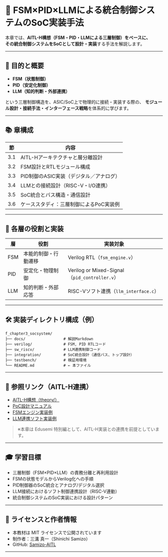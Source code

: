 # 🧠 FSM×PID×LLMによる統合制御システムのSoC実装手法

本章では、**AITL-H構想（FSM・PID・LLMによる三層制御）**をベースに、  
その統合制御システムを**SoCとして設計・実装**する手法を解説します。

---

## 🎯 目的と概要

- **FSM（状態制御）**
- **PID（安定化制御）**
- **LLM（知的判断・外部連携）**

という三層制御構造を、ASIC/SoC上で物理的に接続・実装する際の、
**モジュール設計・接続手法・インターフェース戦略**を体系的に学びます。

---

## 📚 章構成

| 節 | 内容 |
|----|------|
| 3.1 | AITL-Hアーキテクチャと層分離設計 |
| 3.2 | FSM設計とRTLモジュール構成 |
| 3.3 | PID制御のASIC実装（デジタル／アナログ） |
| 3.4 | LLMとの接続設計（RISC-V・I/O連携） |
| 3.5 | SoC統合とバス構造・通信設計 |
| 3.6 | ケーススタディ：三層制御によるPoC実装例 |

---

## 🧬 各層の役割と実装

| 層 | 役割 | 実装対象 |
|----|------|----------|
| FSM | 本能的制御・行動遷移 | Verilog RTL（`fsm_engine.v`） |
| PID | 安定化・物理制御 | Verilog or Mixed-Signal（`pid_controller.v`） |
| LLM | 知的判断・外部応答 | RISC-Vソフト連携（`llm_interface.c`） |

---

## 🛠 実装ディレクトリ構成（例）
```
f_chapter3_socsystem/
├── docs/                 # 解説Markdown
├── verilog/              # FSM, PID RTLコード
├── sw_riscv/             # LLM連携制御コード
├── integration/          # SoC統合設計（通信バス、トップ設計）
├── testbench/            # 検証用環境
└── README.md             # ← 本ファイル
```

---

## 📘 参照リンク（AITL-H連携）

- [AITL-H構想（theory/）](https://github.com/Samizo-AITL/AITL-H/tree/main/theory)
- [PoC設計マニュアル](https://github.com/Samizo-AITL/AITL-H/tree/main/PoC)
- [FSMエンジン実装例](https://github.com/Samizo-AITL/AITL-H/blob/main/implementary/fsm_engine.py)
- [LLM連携ソフト実装例](https://github.com/Samizo-AITL/AITL-H/blob/main/implementary/llm_interface.py)

> ※本章は Edusemi 特別編として、AITL-H実装との連携を前提としています。

---

## 🎓 学習目標

- 三層制御（FSM×PID×LLM）の責務分離と再利用設計
- FSMの状態モデルからVerilog化への手順
- PID制御器のSoC統合とアナログ/デジタル選択
- LLM接続におけるソフト制御連携設計（RISC-V連動）
- 統合制御システムのSoC実装における設計パターン

---

## 📎 ライセンスと作者情報

- 本教材は MIT ライセンスで公開されています  
- 制作者：三溝 真一（Shinichi Samizo）  
- GitHub: [Samizo-AITL](https://github.com/Samizo-AITL)

---
